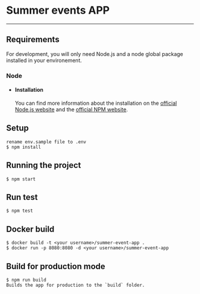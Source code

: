 # Summer events APP

---
## Requirements

For development, you will only need Node.js and a node global package installed in your environement.

### Node


- #### Installation
  You can find more information about the installation on the [official Node.js website](https://nodejs.org/) and the [official NPM website](https://npmjs.org/).

## Setup
    rename env.sample file to .env
    $ npm install

## Running the project
    $ npm start

## Run test
    $ npm test

## Docker build
    $ docker build -t <your username>/summer-event-app .
    $ docker run -p 8080:8080 -d <your username>/summer-event-app

## Build for production mode
    $ npm run build
    Builds the app for production to the `build` folder.


